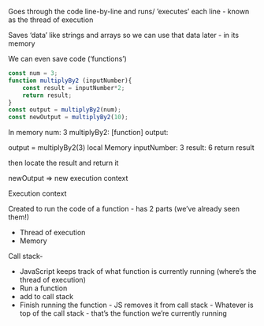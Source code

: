 Goes through the code line-by-line and runs/ ’executes’ each line - known as the thread of execution

Saves ‘data’ like strings and arrays so we can use that data later - in its memory

We can even save code (‘functions’)

```javascript
const num = 3; 
function multiplyBy2 (inputNumber){ 
	const result = inputNumber*2; 
	return result;
} 
const output = multiplyBy2(num); 
const newOutput = multiplyBy2(10);
```

In memory
num: 3
multiplyBy2: [function]
output: 

output = multiplyBy2(3)
																			local Memory
																			inputNumber: 3
																			result: 6
 return result

then locate the result and return it

newOutput => new execution context

Execution context

Created to run the code of a function - has 2 parts (we’ve already seen them!) 
- Thread of execution
- Memory

Call stack-
- JavaScript keeps track of what function is currently running (where’s the thread of execution) 
- Run a function 
- add to call stack 
- Finish running the function - JS removes it from call stack - Whatever is top of the call stack - that’s the function we’re currently running



